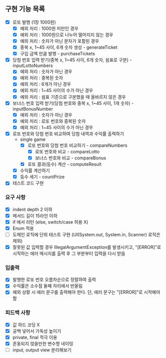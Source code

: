 ## 구현 기능 목록
+ [x] 로또 발행 (1장 1000원)
    + [x] 예외 처리 : 1000원 미만인 경우
    + [x] 예외 처리 : 1000원으로 나누어 떨어지지 않는 경우
    + [x] 예외 처리 : 숫자가 아닌 문자가 포함된 경우
  + [x] 중복 x, 1~45 사이, 6개 숫자 생성 - generateTicket
  + [x] 구입 금액 만큼 발행 - purchaseTickets
+ [x] 당첨 번호 입력 받기(중복 x, 1~45 사이, 6개 숫자, 쉼표로 구분) - inputLottoNumbers
  + [x] 예외 처리 : 숫자가 아닌 경우
  + [x] 예외 처리 : 중복된 숫자
  + [x] 예외 처리 : 6개가 아닌 경우
  + [x] 예외 처리 : 1~45 사이의 수가 아닌 경우
  + [x] 예외 처리 : 쉼표 기준으로 구분했을 때 올바르지 않은 경우
+ [x] 보너스 번호 입력 받기(당첨 번호와 중복 x, 1~45 사이, 1개 숫자) - inputBonusNumber
  + [x] 예외 처리 : 숫자가 아닌 경우
  + [x] 예외 처리 : 로또 번호와 중복된 숫자
  + [x] 예외 처리 : 1~45 사이의 수가 아닌 경우
+ [x] 로또 번호와 당첨 번호 비교하여 당첨 내역과 수익률 출력하기
  + single game
    + [x] 로또 번호와 당첨 번호 비교하기 - compareNumbers
      + [x] 로또 번호와 비교 - compareLotto
      + [x] 보너스 번호와 비교 - compareBonus
    + [x] 로또 결과(등수) 계산 - computeResult
  + [x] 수익률 계산하기
  + [x] 등수 세기 - countPrize
+ [x] 테스트 코드 구현

### 요구 사항
+ [x] indent depth 2 이하
+ [x] 메서드 길이 15라인 이하
+ [x] if 에서 리턴 (else, switch/case 허용 X)
+ [x] Enum 적용
+ [ ] 도메인 로직에 단위 테스트 구현 (UI(System.out, System.in, Scanner) 로직은 제외)
+ [x] 잘못된 값 입력할 경우 IllegalArgumentException를 발생시키고, "[ERROR]"로 시작하는 에러 메시지를 출력 후 그 부분부터 입력을 다시 받음
### 입출력
+ [x] 발행한 로또 번호 오름차순으로 정렬하여 출력
+ [x] 수익률은 소수점 둘째 자리에서 반올림
+ [x] 예외 상황 시 에러 문구를 출력해야 한다. 단, 에러 문구는 "[ERROR]"로 시작해야 함
### 피드백 사항
+ [x] 값 하드 코딩 X
+ [x] 공백 넣어서 가독성 높이기
+ [x] private, final 적극 이용
+ [x] 혼동되지 않을만한 변수명 네이밍
+ [ ] input, output view 분리해보기